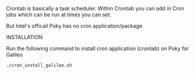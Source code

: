 Crontab is basically a task scheduler. Within Crontab you can add in Cron jobs which can be run at 
times you can set.

But Intel's officail Poky has no cron application/package

INSTALLATION

Run the following command to install cron application (crontab) on Poky for Galileo

    ./cron_install_galileo.sh
